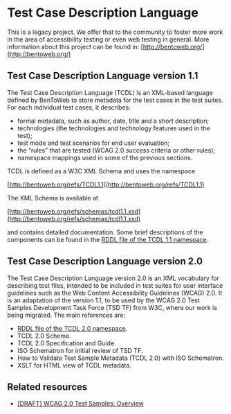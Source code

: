 # Test Case Description Language

This is a legacy project. We offer that to the community to foster
more work in the area of accessibility testing or even web testing
in general. More information about this project can be found in:
[http://bentoweb.org/](http://bentoweb.org/)

## Test Case Description Language version 1.1

The Test Case Description Language (TCDL) is an XML-based language
defined by BenToWeb to store metadata for the test cases in the test
suites. For each individual test cases, it describes:

+ formal metadata, such as author, date, title and a short description;
+ technologies (the technologies and technology features used in the test);
+ test mode and test scenarios for end user evaluation;
+ the “rules” that are tested (WCAG 2.0 success criteria or other rules);
+ namespace mappings used in some of the previous sections.

TCDL is defined as a W3C XML Schema and uses the namespace

[http://bentoweb.org/refs/TCDL1.1](http://bentoweb.org/refs/TCDL1.1)

The XML Schema is available at

[http://bentoweb.org/refs/schemas/tcdl1.1.xsd](http://bentoweb.org/refs/schemas/tcdl1.1.xsd)

and contains detailed documentation. Some brief descriptions of the
components can be found in the
[RDDL file of the TCDL 1.1 namespace](http://bentoweb.org/refs/TCDL1.1/).

## Test Case Description Language version 2.0

The Test Case Description Language version 2.0 is an XML vocabulary for
describing test files, intended to be included in test suites for user
interface guidelines such as the Web Content Accessibility Guidelines
(WCAG) 2.0. It is an adaptation of the version 1.1, to be used by the WCAG
2.0 Test Samples Development Task Force (TSD TF) from W3C, where our work
is being migrated. The main references are:

+ [RDDL file of the TCDL 2.0 namespace](http://bentoweb.org/refs/TCDL2.0).
+ TCDL 2.0 Schema.
+ TCDL 2.0 Specification and Guide.
+ ISO Schematron for initial review of TSD TF.
+ How to Validate Test Sample Metadata (TCDL 2.0) with ISO Schematron.
+ XSLT for HTML view of TCDL metadata.

## Related resources

* [[DRAFT] WCAG 2.0 Test Samples: Overview](http://www.w3.org/WAI/ER/tests/)
